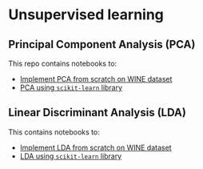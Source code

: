# Unsupervised learning

## Principal Component Analysis (PCA)

This repo contains notebooks to:
- [Implement PCA from scratch on WINE dataset](PCA/pca_from_scratch.ipynb)
- [PCA using `scikit-learn` library](PCA/pca_w_sklearn.ipynb)

## Linear Discriminant Analysis (LDA)

This contains notebooks to:
- [Implement LDA from scratch on WINE dataset](LDA/lda_from_scratch.ipynb)
- [LDA using `scikit-learn` library](LDA/lda_w_sklearn.ipynb)